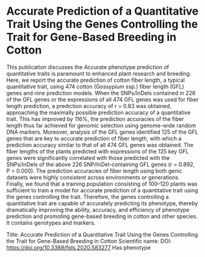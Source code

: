 # Accurate Prediction of a Quantitative Trait Using the Genes Controlling the Trait for Gene-Based Breeding in Cotton

This publication discusses the Accurate phenotype prediction of quantitative traits is paramount to enhanced plant research and breeding. Here, we report the accurate prediction of cotton fiber length, a typical quantitative trait, using 474 cotton (Gossypium ssp.) fiber length (GFL) genes and nine prediction models. When the SNPs/InDels contained in 226 of the GFL genes or the expressions of all 474 GFL genes was used for fiber length prediction, a prediction accuracy of r = 0.83 was obtained, approaching the maximally possible prediction accuracy of a quantitative trait. This has improved by 116%, the prediction accuracies of the fiber length thus far achieved for genomic selection using genome-wide random DNA markers. Moreover, analysis of the GFL genes identified 125 of the GFL genes that are key to accurate prediction of fiber length, with which a prediction accuracy similar to that of all 474 GFL genes was obtained. The fiber lengths of the plants predicted with expressions of the 125 key GFL genes were significantly correlated with those predicted with the SNPs/InDels of the above 226 SNP/InDel-containing GFL genes (r = 0.892, P = 0.000). The prediction accuracies of fiber length using both genic datasets were highly consistent across environments or generations. Finally, we found that a training population consisting of 100–120 plants was sufficient to train a model for accurate prediction of a quantitative trait using the genes controlling the trait. Therefore, the genes controlling a quantitative trait are capable of accurately predicting its phenotype, thereby dramatically improving the ability, accuracy, and efficiency of phenotype prediction and promoting gene-based breeding in cotton and other species.
It contains  genotypes and  markers.

Title: Accurate Prediction of a Quantitative Trait Using the Genes Controlling the Trait for Gene-Based Breeding in Cotton
Scientific name: 
DOI: https://doi.org/10.3389/fpls.2020.583277
Has phenotype 

